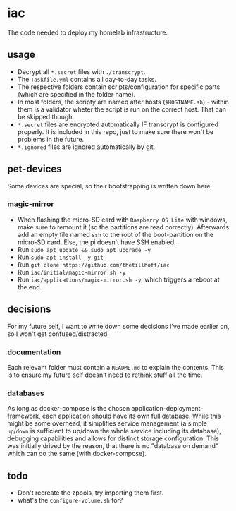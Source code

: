 # iac

The code needed to deploy my homelab infrastructure.


## usage

- Decrypt all `*.secret` files with `./transcrypt`.
- The `Taskfile.yml` contains all day-to-day tasks.
- The respective folders contain scripts/configuration for specific parts (which are specified in the folder name).
- In most folders, the scripty are named after hosts (`$HOSTNAME.sh`) - within them is a validator wheter the script is run on the correct host. That can be skipped though.
- `*.secret` files are encrypted automatically IF transcrypt is configured properly. It is included in this repo, just to make sure there won't be problems in the future.
- `*.ignored` files are ignored automatically by git.


## pet-devices

Some devices are special, so their bootstrapping is written down here.


### magic-mirror

- When flashing the micro-SD card with `Raspberry OS Lite` with windows, make sure to remount it (so the partitions are read correctly).
  Afterwards add an empty file named `ssh` to the root of the boot-partition on the micro-SD card. Else, the pi doesn't have SSH enabled.
- Run `sudo apt update && sudo apt upgrade -y`
- Run `sudo apt install -y git`
- Run `git clone https://github.com/thetillhoff/iac`
- Run `iac/initial/magic-mirror.sh -y`
- Run `iac/applications/magic-mirror.sh -y`, which triggers a reboot at the end.


## decisions

For my future self, I want to write down some decisions I've made earlier on, so I won't get confused/distracted.


### documentation

Each relevant folder must contain a `README.md` to explain the contents. This is to ensure my future self doesn't need to rethink stuff all the time.


### databases

As long as docker-compose is the chosen application-deployment-framework, each application should have its own full database. While this might be some overhead, it simplifies service management (a simple `up`/`down` is sufficient to up/down the whole service including its database), debugging capabilities and allows for distinct storage configuration.
This was initially drived by the reason, that there is no "database on demand" which can do the same (with docker-compose).


## todo
- Don't recreate the zpools, try importing them first.
- what's the `configure-volume.sh` for?
